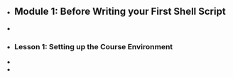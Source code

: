 - ## Module 1: Before Writing your First Shell Script
-
- ### Lesson 1: Setting up the Course Environment
-
-